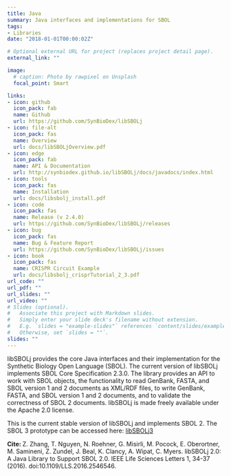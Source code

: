```yaml
---
title: Java
summary: Java interfaces and implementations for SBOL
tags:
- Libraries
date: "2018-01-01T00:00:02Z"

# Optional external URL for project (replaces project detail page).
external_link: ""

image:
  # caption: Photo by rawpixel on Unsplash
  focal_point: Smart

links:
- icon: github
  icon_pack: fab
  name: Github
  url: https://github.com/SynBioDex/libSBOLj
- icon: file-alt
  icon_pack: fas
  name: Overview
  url: docs/libSBOLjOverview.pdf
- icon: edge
  icon_pack: fab
  name: API & Documentation
  url: http://synbiodex.github.io/libSBOLj/docs/javadocs/index.html
- icon: tools
  icon_pack: fas
  name: Installation
  url: docs/libsbolj_install.pdf
- icon: code
  icon_pack: fas
  name: Release (v 2.4.0)
  url: https://github.com/SynBioDex/libSBOLj/releases
- icon: bug
  icon_pack: fas
  name: Bug & Feature Report
  url: https://github.com/SynBioDex/libSBOLj/issues
- icon: book
  icon_pack: fas
  name: CRISPR Circuit Example
  url: docs/libsbolj_crisprTutorial_2_3.pdf
url_code: ""
url_pdf: ""
url_slides: ""
url_video: ""
# Slides (optional).
#   Associate this project with Markdown slides.
#   Simply enter your slide deck's filename without extension.
#   E.g. `slides = "example-slides"` references `content/slides/example-slides.md`.
#   Otherwise, set `slides = ""`.
slides: ""
---
```


libSBOLj provides the core Java interfaces and their implementation for the Synthetic Biology Open Language (SBOL). The current version of libSBOLj implements SBOL Core Specification 2.3.0. The library provides an API to work with SBOL objects, the functionality to read GenBank, FASTA, and SBOL version 1 and 2 documents as XML/RDF files, to write GenBank, FASTA, and SBOL version 1 and 2 documents, and to validate the correctness of SBOL 2 documents. libSBOLj is made freely available under the Apache 2.0 license.

This is the current stable version of libSBOLj and implements SBOL 2. 
The SBOL 3 prototype can be accessed here: <a href="https://goksel.github.io/libSBOLj3/" target="_blank">libSBOLj3</a>

<b>Cite: </b> Z. Zhang, T. Nguyen, N. Roehner, G. Misirli, M. Pocock, E. Oberortner, M. Samineni, Z. Zundel, J. Beal, K. Clancy, A. Wipat, C. Myers. libSBOLj 2.0: A Java Library to Support SBOL 2.0. IEEE Life Sciences Letters 1, 34-37 (2016). doi:10.1109/LLS.2016.2546546.
